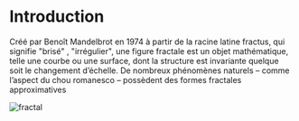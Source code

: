  # Introduction

Créé par Benoît Mandelbrot en 1974 à partir de la racine latine fractus, qui signifie
"brisé" , "irrégulier", une figure fractale est un objet mathématique, telle une courbe ou
une surface, dont la structure est invariante quelque soit le changement d’échelle.
De nombreux phénomènes naturels – comme l’aspect du chou romanesco – possèdent
des formes fractales approximatives

![fractal](https://news.uoregon.edu/sites/default/files/styles/landscape_xl/public/field/image/nature_fractals_shutterstock.jpg?itok=746XE42l)

